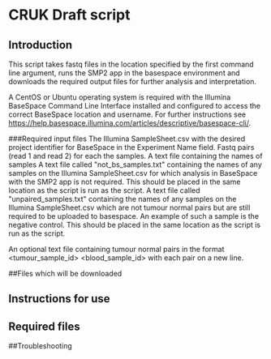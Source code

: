 # CRUK Draft script
## Introduction
This script takes fastq files in the location specified by the first command line argument, runs the SMP2 app in the 
basespace environment and downloads the required output files for further analysis and interpretation.


A CentOS or Ubuntu operating system is required with the Illumina BaseSpace Command Line Interface installed and 
configured to access the correct BaseSpace location and username. For further instructions see 
https://help.basespace.illumina.com/articles/descriptive/basespace-cli/.


###Required input files
The Illumina SampleSheet.csv with the desired project identifier for BaseSpace in the Experiment Name field.
Fastq pairs (read 1 and read 2) for each the samples.
A text file containing the names of samples 
A text file called "not_bs_samples.txt" containing the names of any samples on the Illumina SampleSheet.csv for which
analysis in BaseSpace with the SMP2 app is not required. This should be placed in the same location as the script is run
as the script.
A text file called "unpaired_samples.txt" containing the names of any samples on the Illumina SampleSheet.csv which are
not tumour normal pairs but are still required to be uploaded to basespace. An example of such a sample is the negative control. 
This should be placed in the same location as the script is run
as the script.

An optional text file containing tumour normal pairs in the format <tumour_sample_id> <tab> <blood_sample_id> with each 
pair on a new line.

##Files which will be downloaded



## Instructions for use



## Required files



##Troubleshooting
